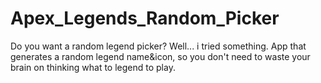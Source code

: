 # Apex_Legends_Random_Picker
Do you want a random legend picker? Well... i tried something. App that generates a random legend name&amp;icon, so you don't need to waste your brain on thinking what to legend to play.
